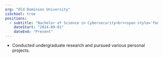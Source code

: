 ```yaml
---
org: "Old Dominion University"
isSchool: true
positions:
  - subtitle: "Bachelor of Science in Cybersecurity<br><span style='font-size: 12px; font-style: italic;'>Minor in Computer Science"
    dateStart: "2024-09-01"
    dateEnd: "Present"
---
```


* Conducted undergraduate research and pursued various personal projects.
